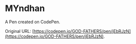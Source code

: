 # MYndhan 

A Pen created on CodePen.

Original URL: [https://codepen.io/GOD-FATHERS/pen/jEbRJzN](https://codepen.io/GOD-FATHERS/pen/jEbRJzN).

